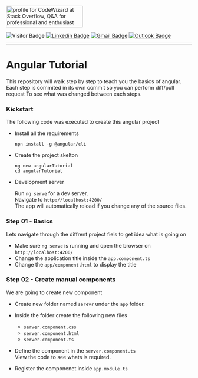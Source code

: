 <a href="https://stackoverflow.com/users/1755598/codewizard"><img src="https://stackoverflow.com/users/flair/1755598.png" width="208" height="58" alt="profile for CodeWizard at Stack Overflow, Q&amp;A for professional and enthusiast programmers" title="profile for CodeWizard at Stack Overflow, Q&amp;A for professional and enthusiast programmers"></a>

![Visitor Badge](https://visitor-badge.laobi.icu/badge?page_id=nirgeier)
[![Linkedin Badge](https://img.shields.io/badge/-nirgeier-blue?style=flat&logo=Linkedin&logoColor=white&link=https://www.linkedin.com/in/nirgeier/)](https://www.linkedin.com/in/nirgeier/)
[![Gmail Badge](https://img.shields.io/badge/-nirgeier@gmail.com-fcc624?style=plastic&logo=Gmail&logoColor=red&link=mailto:nirgeier@gmail.com)](mailto:nirgeier@gmail.com)
[![Outlook Badge](https://img.shields.io/badge/-nirg@codewizard.co.il-fcc624?style=plastic&logo=microsoftoutlook&logoColor=blue&link=mailto:nirg@codewizard.co.il)](mailto:nirg@codewizard.co.il)

---

# Angular Tutorial

This repository will walk step by step to teach you the basics of angular.
Each step is commited in its own commit so you can perform diff/pull request
To see what was changed between each steps.

### Kickstart

The following code was executed to create this angular project

- Install all the requirements

  `npn install -g @angular/cli`

- Create the project skelton

  `ng new angularTutorial`  
   `cd angularTutorial`

- Development server

  Run `ng serve` for a dev server.  
   Navigate to `http://localhost:4200/`  
   The app will automatically reload if you change any of the source files.

### Step 01 - Basics

Lets navigate through the diffrent project fiels to get idea what is going on

- Make sure `ng serve` is running and open the browser on `http://localhost:4200/`
- Change the application title inside the `app.component.ts`
- Change the `app/component.html` to display the title

### Step 02 - Create manual components

We are going to create new component

- Create new folder named `serevr` under the `app` folder.
- Inside the folder create the following new files

  - `server.component.css`
  - `server.component.html`
  - `server.component.ts`

- Define the component in the `server.component.ts`  
  View the code to see whats is required.
- Register the componenet inside `app.module.ts`
